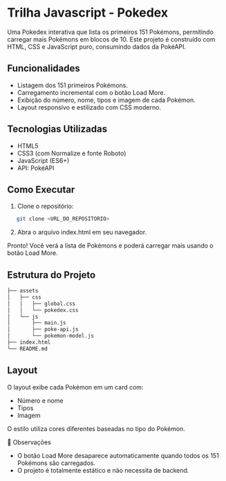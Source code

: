# Trilha Javascript - Pokedex

Uma Pokedex interativa que lista os primeiros 151 Pokémons, permitindo carregar mais Pokémons em blocos de 10. Este projeto é construído com HTML, CSS e JavaScript puro, consumindo dados da PokéAPI.

## Funcionalidades

- Listagem dos 151 primeiros Pokémons.
- Carregamento incremental com o botão Load More.
- Exibição do número, nome, tipos e imagem de cada Pokémon.
- Layout responsivo e estilizado com CSS moderno.

## Tecnologias Utilizadas

- HTML5
- CSS3 (com Normalize e fonte Roboto)
- JavaScript (ES6+)
- API: PokéAPI

## Como Executar

1. Clone o repositório:

 ```bash
    git clone <URL_DO_REPOSITORIO>
```
2. Abra o arquivo index.html em seu navegador.

Pronto! Você verá a lista de Pokémons e poderá carregar mais usando o botão Load More.

## Estrutura do Projeto
```bash
├── assets
│   ├── css
│   │   ├── global.css
│   │   └── pokedex.css
│   └── js
│       ├── main.js
│       ├── poke-api.js
│       └── pokemon-model.js
├── index.html
└── README.md
```
## Layout

O layout exibe cada Pokémon em um card com:

- Número e nome
- Tipos
- Imagem

O estilo utiliza cores diferentes baseadas no tipo do Pokémon.

📝 Observações

- O botão Load More desaparece automaticamente quando todos os 151 Pokémons são carregados.
- O projeto é totalmente estático e não necessita de backend.
